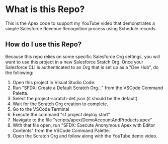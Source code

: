 # What is this Repo?

This is the Apex code to support my YouTube video that demonstrates a simple Salesforce Revenue Recognition process using Schedule records.

## How do I use this Repo?

Because this repo relies on some specific Salesforce Org settings, you will want to use this project in a new Salesforce Sratch Org. Once your Salesforce CLI is authenticated to an Org that is set up as a "Dev Hub", do the following:

1. Open this project in Visual Studio Code.
2. Run "SFDX: Create a Default Scratch Org..." from the VSCode Command Palette.
3. Select the project-scratch-def.json (it should be the default).
4. Wait for the Scratch Org creation to complete.
5. Go to the VSCode Terminal
6. Execute the command "sf project deploy start"
7. Navigate to the file "scripts/apex/DemoAccountAndProducts.apex"
8. With that file open, run "SFDX: Execute Anonymous Apex with Editor Contents" from the VSCode Command Palette.
9. Open the Scratch Org and follow along with the YouTube demo video.
